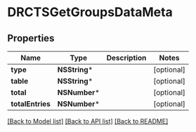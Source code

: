 # DRCTSGetGroupsDataMeta

## Properties
Name | Type | Description | Notes
------------ | ------------- | ------------- | -------------
**type** | **NSString*** |  | [optional] 
**table** | **NSString*** |  | [optional] 
**total** | **NSNumber*** |  | [optional] 
**totalEntries** | **NSNumber*** |  | [optional] 

[[Back to Model list]](../README.md#documentation-for-models) [[Back to API list]](../README.md#documentation-for-api-endpoints) [[Back to README]](../README.md)


